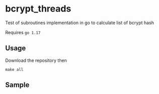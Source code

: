 # bcrypt_threads
Test of subroutines implementation in go to calculate list of bcrypt hash

Requires `go 1.17`

## Usage

Download the repository then

`make all`

## Sample


